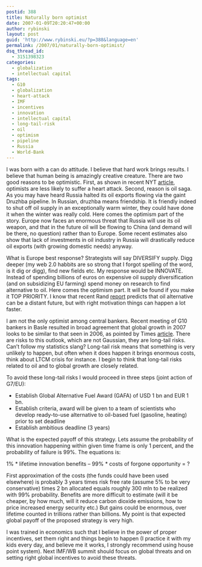 ```yaml
---
postid: 388
title: Naturally born optimist
date: 2007-01-09T20:20:47+00:00
author: rybinski
layout: post
guid: 'http://www.rybinski.eu/?p=388&language=en'
permalink: /2007/01/naturally-born-optimist/
dsq_thread_id:
  - 3151398323
categories:
  - globalization
  - intellectual capital
tags:
  - G10
  - globalization
  - heart-attack
  - IMF
  - incentives
  - innovation
  - intellectual capital
  - long-tail-risk
  - oil
  - optimism
  - pipeline
  - Russia
  - World-Bank
---
```

I was born with a can do attitude. I believe that hard work brings results. I believe that human being is amazingly creative creature. There are two good reasons to be optimistic. First, as shown in recent NYT [article](http://www.iht.com/articles/2007/01/09/healthscience/snpess.php), optimists are less likely to suffer a heart attack. Second, reason is oil saga. As you may have heard Russia halted its oil exports flowing via the gaint Druzhba pipeline. In Russian, druzhba means friendship. It is friendly indeed to shut off oil supply in an exceptionally warm winter, they could have done it when the winter was really cold. Here comes the optimism part of the story. Europe now faces an enormous threat that Russia will use its oil weapon, and that in the future oil will be flowing to China (and demand will be there, no question) rather than to Europe. Some recent estimates also show that lack of investments in oil industry in Russia will drastically reduce oil exports (with growing domestic needs) anyway.

What is Europe best response? Strategists will say DIVERSIFY supply. Digg deeper (my web 2.0 habbits are so strong that I forgot spelling of the word, is it dig or digg), find new fields etc. My response would be INNOVATE. Instead of spending billions of euros on expensive oil supply diversification (and on subsidizing EU farming) spend money on research to find alternative to oil. Here comes the optimism part. It will be found if you make it TOP PRIORITY. I know that recent Rand [report](http://www.rand.org/pubs/technical_reports/2006/RAND_TR303.pdf) predicts that oil alternative can be a distant future, but with right motivation things can happen a lot faster.

<!--more-->

I am not the only optimist among central bankers. Recent meeting of G10 bankers in Basle resulted in broad agreement that global growth in 2007 looks to be similar to that seen in 2006, as pointed by Times [article](http://www.timesonline.co.uk/article/0,,5-2537296,00.html#cid=OTC-RSS&amp;amp;amp;amp;amp;amp;amp;amp;amp;amp;attr=Business). There are risks to this outlook, which are not Gaussian, they are long-tail risks. Can’t follow my statistics slang? Long-tail risk means that something is very unlikely to happen, but often when it does happen it brings enormous costs, think about LTCM crisis for instance. I begin to think that long-tail risks related to oil and to global growth are closely related. 

To avoid these long-tail risks I would proceed in three steps (joint action of G7/EU):

  * Establish Global Alternative Fuel Award (GAFA) of USD 1 bn and EUR 1 bn.
  * Establish criteria, award will be given to a team of scientists who develop ready-to-use alternative to oil-based fuel (gasoline, heating) prior to set deadline
  * Establish ambitious deadline (3 years)

What is the expected payoff of this strategy. Lets assume the probability of this innovation happening within given time frame is only 1 percent, and the probability of failure is 99%. The equations is:

1% \* lifetime innovation benefits – 99% \* costs of forgone opportunity = ?

First approximation of the costs (the funds could have been used elsewhere) is probably 3 years times risk free rate (assume 5% to be very conservative) times 2 bn allocated equals roughly 300 mln to be realized with 99% probability. Benefits are more difficult to estimate (will it be cheaper, by how much, will it reduce carbon dioxide emissions, how to price increased energy security etc.) But gains could be enormous, over lifetime counted in trillions rather than billions. My point is that expected global payoff of the proposed strategy is very high.

I was trained in economics such that I believe in the power of proper incentives, set them right and things begin to happen (I practice it with my kids every day, and believe me it works, I strongly recommend using house point system). Next IMF/WB summit should focus on global threats and on setting right global incentives to avoid these threats.
